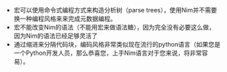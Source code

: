 - 宏可以使用命令式编程方式来构造分析树（parse trees），使用Nim并不需要换一种编程风格来来完成元数据编程。
- 宏不能改变Nim的语法（不能用宏来做语法糖），因为完全没有必要这么做，因为Nim的语法已经足够灵活了
- 通过缩进来分隔代码块，编码风格非常类似现在流行的python语言（如果您是一个Python开发人员，那么恭喜您，上手Nim语言对于您来说，将非常容易）。
